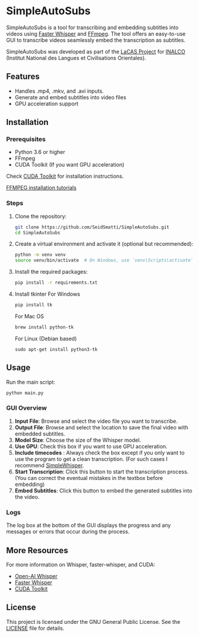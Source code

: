 
# SimpleAutoSubs

SimpleAutoSubs is a tool for transcribing and embedding subtitles into videos using [Faster Whisper](https://github.com/SYSTRAN/faster-whisper) and [FFmpeg](https://ffmpeg.org/). The tool offers an easy-to-use GUI to transcribe videos seamlessly embed the transcription as subtitles.

SimpleAutoSubs was developed as part of the [LaCAS Project](https://lacas.inalco.fr/le-projet-lacas) for [INALCO](https://www.inalco.fr/) (Institut National des Langues et Civilisations Orientales).

## Features

- Handles .mp4, .mkv, and .avi inputs. 
- Generate and embed subtitles into video files
- GPU acceleration support

## Installation

### Prerequisites

- Python 3.6 or higher
- FFmpeg
- CUDA Toolkit (If you want GPU acceleration)

Check [CUDA Toolkit](https://developer.nvidia.com/cuda-toolkit) for installation instructions.


[FFMPEG installation tutorials](https://gist.github.com/barbietunnie/47a3de3de3274956617ce092a3bc03a1) 

### Steps

1. Clone the repository:
    ```sh
    git clone https://github.com/SeidSmatti/SimpleAutoSubs.git
    cd SimpleAutoSubs
    ```

2. Create a virtual environment and activate it (optional but recommended):
    ```sh
    python -m venv venv
    source venv/bin/activate  # On Windows, use `venv\Scripts\activate`
    ```

3. Install the required packages:
    ```sh
    pip install -r requirements.txt
    ```

4. Install tkinter
   For Windows
   ```sh
   pip install tk
   ```
   
   For Mac OS
   ```sh
   brew install python-tk
   ```

   For Linux (Debian based)
   ```
   sudo apt-get install python3-tk
   ```

## Usage

Run the main script:
```sh
python main.py
```

### GUI Overview

1. **Input File**: Browse and select the video file you want to transcribe.
2. **Output File**: Browse and select the location to save the final video with embedded subtitles.
3. **Model Size**: Choose the size of the Whisper model.
4. **Use GPU**: Check this box if you want to use GPU acceleration.
5. **Include timecodes** : Always check the box except if you only want to use the program to get a clean transcription. (For such cases I recommend [SimpleWhisper](https://github.com/SeidSmatti/SimpleWhisper).
6. **Start Transcription**: Click this button to start the transcription process. (You can correct the eventual mistakes in the textbox before embedding)
7. **Embed Subtitles**: Click this button to embed the generated subtitles into the video.


### Logs

The log box at the bottom of the GUI displays the progress and any messages or errors that occur during the process.

## More Resources

For more information on Whisper, faster-whisper, and CUDA:
- [Open-AI Whisper](https://github.com/openai/whisper)
- [Faster Whisper](https://github.com/SYSTRAN/faster-whisper)
- [CUDA Toolkit](https://developer.nvidia.com/cuda-toolkit)

## License

This project is licensed under the GNU General Public License. See the [LICENSE](LICENSE) file for details.

